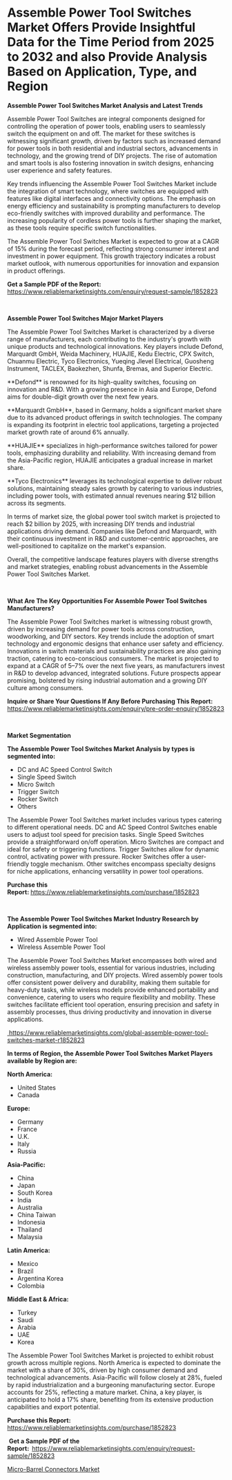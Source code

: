<p><h1>Assemble Power Tool Switches Market Offers Provide Insightful Data for the Time Period from 2025 to 2032 and also Provide Analysis Based on Application, Type, and Region</h1></p><p><strong>Assemble Power Tool Switches Market Analysis and Latest Trends</strong></p>
<p><p>Assemble Power Tool Switches are integral components designed for controlling the operation of power tools, enabling users to seamlessly switch the equipment on and off. The market for these switches is witnessing significant growth, driven by factors such as increased demand for power tools in both residential and industrial sectors, advancements in technology, and the growing trend of DIY projects. The rise of automation and smart tools is also fostering innovation in switch designs, enhancing user experience and safety features.</p><p>Key trends influencing the Assemble Power Tool Switches Market include the integration of smart technology, where switches are equipped with features like digital interfaces and connectivity options. The emphasis on energy efficiency and sustainability is prompting manufacturers to develop eco-friendly switches with improved durability and performance. The increasing popularity of cordless power tools is further shaping the market, as these tools require specific switch functionalities.</p><p>The Assemble Power Tool Switches Market is expected to grow at a CAGR of 15% during the forecast period, reflecting strong consumer interest and investment in power equipment. This growth trajectory indicates a robust market outlook, with numerous opportunities for innovation and expansion in product offerings.</p></p>
<p><strong>Get a Sample PDF of the Report:&nbsp;</strong> <a href="https://www.reliablemarketinsights.com/enquiry/request-sample/1852823?utm_campaign=2538&utm_medium=2&utm_source=Github&utm_content=ia&utm_term=07042025&utm_id=assemble-power-tool-switches">https://www.reliablemarketinsights.com/enquiry/request-sample/1852823</a></p>
<p>&nbsp;</p>
<p><strong>Assemble Power Tool Switches Major Market Players</strong></p>
<p><p>The Assemble Power Tool Switches Market is characterized by a diverse range of manufacturers, each contributing to the industry's growth with unique products and technological innovations. Key players include Defond, Marquardt GmbH, Weida Machinery, HUAJIE, Kedu Electric, CPX Switch, Chuanmu Electric, Tyco Electronics, Yueqing Jlevel Electrical, Guosheng Instrument, TACLEX, Baokezhen, Shunfa, Bremas, and Superior Electric.</p><p>**Defond** is renowned for its high-quality switches, focusing on innovation and R&D. With a growing presence in Asia and Europe, Defond aims for double-digit growth over the next few years. </p><p>**Marquardt GmbH**, based in Germany, holds a significant market share due to its advanced product offerings in switch technologies. The company is expanding its footprint in electric tool applications, targeting a projected market growth rate of around 6% annually.</p><p>**HUAJIE** specializes in high-performance switches tailored for power tools, emphasizing durability and reliability. With increasing demand from the Asia-Pacific region, HUAJIE anticipates a gradual increase in market share.</p><p>**Tyco Electronics** leverages its technological expertise to deliver robust solutions, maintaining steady sales growth by catering to various industries, including power tools, with estimated annual revenues nearing $12 billion across its segments.</p><p>In terms of market size, the global power tool switch market is projected to reach $2 billion by 2025, with increasing DIY trends and industrial applications driving demand. Companies like Defond and Marquardt, with their continuous investment in R&D and customer-centric approaches, are well-positioned to capitalize on the market's expansion.</p><p>Overall, the competitive landscape features players with diverse strengths and market strategies, enabling robust advancements in the Assemble Power Tool Switches Market.</p></p>
<p>&nbsp;</p>
<p><strong>What Are The Key Opportunities For Assemble Power Tool Switches Manufacturers?</strong></p>
<p><p>The Assemble Power Tool Switches market is witnessing robust growth, driven by increasing demand for power tools across construction, woodworking, and DIY sectors. Key trends include the adoption of smart technology and ergonomic designs that enhance user safety and efficiency. Innovations in switch materials and sustainability practices are also gaining traction, catering to eco-conscious consumers. The market is projected to expand at a CAGR of 5–7% over the next five years, as manufacturers invest in R&D to develop advanced, integrated solutions. Future prospects appear promising, bolstered by rising industrial automation and a growing DIY culture among consumers.</p></p>
<p><strong>Inquire or Share Your Questions If Any Before Purchasing This Report:</strong> <a href="https://www.reliablemarketinsights.com/enquiry/pre-order-enquiry/1852823?utm_campaign=2538&utm_medium=2&utm_source=Github&utm_content=ia&utm_term=07042025&utm_id=assemble-power-tool-switches">https://www.reliablemarketinsights.com/enquiry/pre-order-enquiry/1852823</a></p>
<p>&nbsp;</p>
<p><strong>Market Segmentation</strong></p>
<p><strong>The Assemble Power Tool Switches Market Analysis by types is segmented into:</strong></p>
<p><ul><li>DC and AC Speed Control Switch</li><li>Single Speed Switch</li><li>Micro Switch</li><li>Trigger Switch</li><li>Rocker Switch</li><li>Others</li></ul></p>
<p><p>The Assemble Power Tool Switches market includes various types catering to different operational needs. DC and AC Speed Control Switches enable users to adjust tool speed for precision tasks. Single Speed Switches provide a straightforward on/off operation. Micro Switches are compact and ideal for safety or triggering functions. Trigger Switches allow for dynamic control, activating power with pressure. Rocker Switches offer a user-friendly toggle mechanism. Other switches encompass specialty designs for niche applications, enhancing versatility in power tool operations.</p></p>
<p><strong>Purchase this Report:&nbsp;</strong><a href="https://www.reliablemarketinsights.com/purchase/1852823?utm_campaign=2538&utm_medium=2&utm_source=Github&utm_content=ia&utm_term=07042025&utm_id=assemble-power-tool-switches">https://www.reliablemarketinsights.com/purchase/1852823</a></p>
<p>&nbsp;</p>
<p><strong>The Assemble Power Tool Switches Market Industry Research by Application is segmented into:</strong></p>
<p><ul><li>Wired Assemble Power Tool</li><li>Wireless Assemble Power Tool</li></ul></p>
<p><p>The Assemble Power Tool Switches Market encompasses both wired and wireless assembly power tools, essential for various industries, including construction, manufacturing, and DIY projects. Wired assembly power tools offer consistent power delivery and durability, making them suitable for heavy-duty tasks, while wireless models provide enhanced portability and convenience, catering to users who require flexibility and mobility. These switches facilitate efficient tool operation, ensuring precision and safety in assembly processes, thus driving productivity and innovation in diverse applications.</p></p>
<p><a href="https://www.reliablemarketinsights.com/global-assemble-power-tool-switches-market-r1852823?utm_campaign=2538&utm_medium=2&utm_source=Github&utm_content=ia&utm_term=07042025&utm_id=assemble-power-tool-switches">&nbsp;https://www.reliablemarketinsights.com/global-assemble-power-tool-switches-market-r1852823</a></p>
<p><strong>In terms of Region, the Assemble Power Tool Switches Market Players available by Region are:</strong></p>
<p>
    <p> <strong> North America: </strong>
        <ul>
            <li>United States</li>
            <li>Canada</li>
        </ul>
        </p> 
    <p> <strong> Europe: </strong>
        <ul>
            <li>Germany</li>
            <li>France</li>
            <li>U.K.</li>
            <li>Italy</li>
            <li>Russia</li>
        </ul>
        </p> 
    <p> <strong> Asia-Pacific: </strong>
        <ul>
            <li>China</li>
            <li>Japan</li>
            <li>South Korea</li>
            <li>India</li>
            <li>Australia</li>
            <li>China Taiwan</li>
            <li>Indonesia</li>
            <li>Thailand</li>
            <li>Malaysia</li>
        </ul>
        </p> 
    <p> <strong> Latin America: </strong>
        <ul>
            <li>Mexico</li>
            <li>Brazil</li>
            <li>Argentina Korea</li>
            <li>Colombia</li>
        </ul>
        </p> 
    <p> <strong> Middle East & Africa: </strong>
        <ul>
            <li>Turkey</li>
            <li>Saudi</li>
            <li>Arabia</li>
            <li>UAE</li>
            <li>Korea</li>
        </ul>
    </p>
    </p>
<p><p>The Assemble Power Tool Switches Market is projected to exhibit robust growth across multiple regions. North America is expected to dominate the market with a share of 30%, driven by high consumer demand and technological advancements. Asia-Pacific will follow closely at 28%, fueled by rapid industrialization and a burgeoning manufacturing sector. Europe accounts for 25%, reflecting a mature market. China, a key player, is anticipated to hold a 17% share, benefiting from its extensive production capabilities and export potential.</p></p>
<p><strong>Purchase this Report: </strong><a href="https://www.reliablemarketinsights.com/purchase/1852823?utm_campaign=2538&utm_medium=2&utm_source=Github&utm_content=ia&utm_term=07042025&utm_id=assemble-power-tool-switches">https://www.reliablemarketinsights.com/purchase/1852823</a></p>
<p>&nbsp;<strong>Get a Sample PDF of the Report:&nbsp;&nbsp;</strong><a href="https://www.reliablemarketinsights.com/enquiry/request-sample/1852823?utm_campaign=2538&utm_medium=2&utm_source=Github&utm_content=ia&utm_term=07042025&utm_id=assemble-power-tool-switches">https://www.reliablemarketinsights.com/enquiry/request-sample/1852823</a></p>
<p><strong></strong></p>
<p><p><a href="https://github.com/barnickclara79/Market-Research-Report-List-1/blob/main/micro-barrel-connectors-market.md?utm_campaign=2538&utm_medium=2&utm_source=Github&utm_content=ia&utm_term=07042025&utm_id=assemble-power-tool-switches">Micro-Barrel Connectors Market</a></p></p>